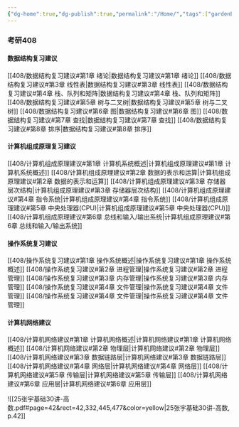 ```yaml
---
{"dg-home":true,"dg-publish":true,"permalink":"/Home/","tags":["gardenEntry"],"dgPassFrontmatter":true}
---
```


### 考研408
#### 数据结构复习建议
[[408/数据结构复习建议#第1章 绪论\|数据结构复习建议#第1章 绪论]]
[[408/数据结构复习建议#第3章 线性表\|数据结构复习建议#第3章 线性表]]
[[408/数据结构复习建议#第4章 栈、队列和矩阵\|数据结构复习建议#第4章 栈、队列和矩阵]]
[[408/数据结构复习建议#第5章 树与二叉树\|数据结构复习建议#第5章 树与二叉树]]
[[408/数据结构复习建议#第6章 图\|数据结构复习建议#第6章 图]]
[[408/数据结构复习建议#第7章 查找\|数据结构复习建议#第7章 查找]]
[[408/数据结构复习建议#第8章 排序\|数据结构复习建议#第8章 排序]]

#### 计算机组成原理复习建议
[[408/计算机组成原理建议#第1章 计算机系统概述\|计算机组成原理建议#第1章 计算机系统概述]]
[[408/计算机组成原理建议#第2章 数据的表示和运算\|计算机组成原理建议#第2章 数据的表示和运算]]
[[408/计算机组成原理建议#第3章 存储器层次结构\|计算机组成原理建议#第3章 存储器层次结构]]
[[408/计算机组成原理建议#第4章 指令系统\|计算机组成原理建议#第4章 指令系统]]
[[408/计算机组成原理建议#第5章 中央处理器(CPU)\|计算机组成原理建议#第5章 中央处理器(CPU)]]
[[408/计算机组成原理建议#第6章 总线和输入/输出系统\|计算机组成原理建议#第6章 总线和输入/输出系统]]

#### 操作系统复习建议
[[408/操作系统复习建议#第1章 操作系统概述\|操作系统复习建议#第1章 操作系统概述]]
[[408/操作系统复习建议#第2章 进程管理\|操作系统复习建议#第2章 进程管理]]
[[408/操作系统复习建议#第3章 内存管理\|操作系统复习建议#第3章 内存管理]]
[[408/操作系统复习建议#第4章 文件管理\|操作系统复习建议#第4章 文件管理]]
[[408/操作系统复习建议#第4章 文件管理\|操作系统复习建议#第4章 文件管理]]
#### 计算机网络建议
[[408/计算机网络建议#第1章 计算机网络概述\|计算机网络建议#第1章 计算机网络概述]]
[[408/计算机网络建议#第2章 物理层\|计算机网络建议#第2章 物理层]]
[[408/计算机网络建议#第3章 数据链路层\|计算机网络建议#第3章 数据链路层]]
[[408/计算机网络建议#第4章 网络层\|计算机网络建议#第4章 网络层]]
[[408/计算机网络建议#第5章 传输层\|计算机网络建议#第5章 传输层]]
[[408/计算机网络建议#第6章 应用层\|计算机网络建议#第6章 应用层]]

![[25张宇基础30讲-高数.pdf#page=42&rect=42,332,445,477&color=yellow|25张宇基础30讲-高数, p.42]]